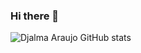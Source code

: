### Hi there 👋

![Djalma Araujo GitHub stats](https://github-readme-stats.vercel.app/api?username=djalmaaraujo&show_icons=true&theme=gruvbox)
